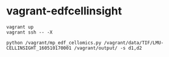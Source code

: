 # vagrant-edfcellinsight

```
vagrant up
vagrant ssh -- -X

python /vagrant/mp_edf_cellomics.py /vagrant/data/TIF/LMU-CELLINSIGHT_160510170001 /vagrant/output/ -s d1,d2
```


